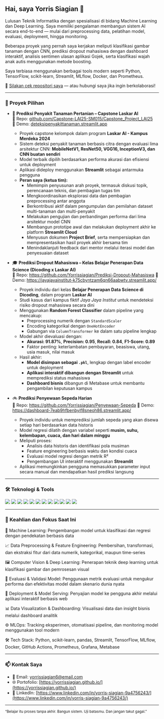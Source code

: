 ## Hai, saya Yorris Siagian 👋

Lulusan Teknik Informatika dengan spesialisasi di bidang Machine Learning dan Deep Learning. Saya memiliki pengalaman membangun sistem AI secara end-to-end — mulai dari preprocessing data, pelatihan model, evaluasi, deployment, hingga monitoring.

Beberapa proyek yang pernah saya kerjakan meliputi klasifikasi gambar tanaman dengan CNN, prediksi dropout mahasiswa dengan dashboard interaktif, analisis sentimen ulasan aplikasi Gojek, serta klasifikasi wajah anak autis menggunakan metode boosting.

Saya terbiasa menggunakan berbagai tools modern seperti Python, TensorFlow, scikit-learn, Streamlit, MLflow, Docker, dan Prometheus.

🔗 [Silakan cek repositori saya](https://github.com/Yorrissiagian?tab=repositories) — atau hubungi saya jika ingin berkolaborasi!


---

### 💼 Proyek Pilihan

- 🌾 **Prediksi Penyakit Tanaman Pertanian – Capstone Laskar AI**  
  🔗 Repo: [github.com/Capstone-LAI25-SM015/Capstone_Project_LAI25](https://github.com/Capstone-LAI25-SM015/Capstone_Project_LAI25)  
  🔗 Demo: [deteksipenyakittanaman.streamlit.app](https://deteksipenyakittanaman.streamlit.app)  
  - Proyek capstone kelompok dalam program **Laskar AI - Kampus Merdeka 2024**
  - Sistem deteksi penyakit tanaman berbasis citra dengan evaluasi lima arsitektur CNN:
    **MobileNetV1, ResNet50, VGG16, InceptionV3, dan CNN buatan sendiri**
  - Model terbaik dipilih berdasarkan performa akurasi dan efisiensi untuk deployment
  - Aplikasi dideploy menggunakan **Streamlit** sebagai antarmuka pengguna
  - **Peran saya (ketua tim):**
    - Memimpin penyusunan arah proyek, termasuk diskusi topik, perencanaan teknis, dan pembagian tugas tim
    - Mengkoordinasikan eksplorasi data dan pembagian preprocessing antar anggota
    - Berkontribusi aktif dalam pengumpulan dan pemilahan dataset multi-tanaman dan multi-penyakit
    - Melakukan pengujian dan perbandingan performa dari lima arsitektur model CNN
    - Membangun prototipe awal dan melakukan deployment akhir ke platform **Streamlit Cloud**
    - Menyusun dokumen **Project Brief**, serta mempersiapkan dan mempresentasikan hasil proyek akhir bersama tim
    - Menindaklanjuti feedback dari mentor melalui iterasi model dan penyesuaian dataset


- 🎓 **Prediksi Dropout Mahasiswa – Kelas Belajar Penerapan Data Science (Dicoding x Laskar AI)**  
  🔗 Repo: https://github.com/Yorrissiagian/Prediksi-Dropout-Mahasiswa
  🔗 Demo: https://jayajayainstitut-k75cbyntzam6qn66aabwtv.streamlit.app/ 
  - Proyek individu dari kelas **Belajar Penerapan Data Science di Dicoding**, dalam program **Laskar AI**
  - Studi kasus dari kampus fiktif *Jaya Jaya Institut* untuk mendeteksi risiko dropout mahasiswa secara dini
  - Menggunakan **Random Forest Classifier** dalam pipeline yang mencakup:
    - Preprocessing numerik dengan `StandardScaler`
    - Encoding kategorikal dengan `OneHotEncoder`
    - Gabungan via `ColumnTransformer` ke dalam satu pipeline lengkap
  - Model akhir dievaluasi dengan:
    - **Akurasi: 91.87%**, **Precision: 0.95**, **Recall: 0.84**, **F1-Score: 0.89**
    - Faktor penting: keterlambatan pembayaran, beasiswa, utang, usia masuk, nilai masuk
  - Hasil akhir:
    - **Model disimpan sebagai `.pkl`**, lengkap dengan label encoder untuk deployment
    - **Aplikasi interaktif dibangun dengan Streamlit** untuk memprediksi status mahasiswa
    - **Dashboard bisnis** dibangun di Metabase untuk membantu pengambilan keputusan kampus

- 🚲 **Prediksi Penyewaan Sepeda Harian**  
  🔗 Repo: https://github.com/Yorrissiagian/Penyewaan-Sepeda 
  🔗 Demo: https://dashboard-7eab9hfbenbyif8sneoh86.streamlit.app/
  - Proyek individu untuk memprediksi jumlah sepeda yang akan disewa setiap hari berdasarkan data historis
  - Model regresi dilatih dengan variabel seperti **musim, suhu, kelembapan, cuaca, dan hari dalam minggu**
  - Meliputi proses:
    - Analisis data historis dan identifikasi pola musiman
    - Feature engineering berbasis waktu dan kondisi cuaca
    - Evaluasi model regresi dengan metrik R²
    - Pengembangan UI interaktif menggunakan **Streamlit**
  - Aplikasi memungkinkan pengguna memasukkan parameter input secara manual dan mendapatkan hasil prediksi langsung


---

### 🛠️ Teknologi & Tools

<p>
  <img src="https://img.shields.io/badge/Python-blue?logo=python&logoColor=white"/>
  <img src="https://img.shields.io/badge/scikit--learn-orange?logo=scikit-learn&logoColor=white"/>
  <img src="https://img.shields.io/badge/Pandas-150458?logo=pandas&logoColor=white"/>
  <img src="https://img.shields.io/badge/TensorFlow-orange?logo=tensorflow&logoColor=white"/>
  <img src="https://img.shields.io/badge/Metabase-509EE3?logo=metabase&logoColor=white"/>
  <img src="https://img.shields.io/badge/Supabase-3ECF8E?logo=supabase&logoColor=white"/>
  <img src="https://img.shields.io/badge/Streamlit-FF4B4B?logo=streamlit&logoColor=white"/>
  <img src="https://img.shields.io/badge/MLflow-black?logo=mlflow&logoColor=white"/>
  <img src="https://img.shields.io/badge/Docker-blue?logo=docker&logoColor=white"/>
  <img src="https://img.shields.io/badge/GitHub_Actions-2088FF?logo=github-actions&logoColor=white"/>
  <img src="https://img.shields.io/badge/Prometheus-E6522C?logo=prometheus&logoColor=white"/>
  <img src="https://img.shields.io/badge/Grafana-F46800?logo=grafana&logoColor=white"/>
</p>



---

### 🔭 Keahlian dan Fokus Saat Ini
🧠 Machine Learning: Pengembangan model untuk klasifikasi dan regresi dengan pendekatan berbasis data

📈 Data Preprocessing & Feature Engineering: Pembersihan, transformasi, dan ekstraksi fitur dari data numerik, kategorikal, maupun time-series

🖼️ Computer Vision & Deep Learning: Penerapan teknik deep learning untuk klasifikasi gambar dan pemrosesan visual

🧪 Evaluasi & Validasi Model: Penggunaan metrik evaluasi untuk mengukur performa dan efektivitas model dalam skenario dunia nyata

🚀 Deployment & Model Serving: Penyajian model ke pengguna akhir melalui aplikasi interaktif berbasis web

📊 Data Visualization & Dashboarding: Visualisasi data dan insight bisnis melalui dashboard analitik

⚙️ MLOps: Tracking eksperimen, otomatisasi pipeline, dan monitoring model menggunakan tool modern

🛠️ Tech Stack: Python, scikit-learn, pandas, Streamlit, TensorFlow, MLflow, Docker, GitHub Actions, Prometheus, Grafana, Metabase


---

### 📫 Kontak Saya

- 📧 Email: yorrissiagian6@email.com
- 🌐 Portofolio: [https://yorrissiagian.github.io/](https://yorrissiagian.github.io/)
- 💼 LinkedIn: [https://www.linkedin.com/in/yorris-siagian-9a4756243/](https://www.linkedin.com/in/yorris-siagian-9a4756243/)

---

<sub>“Belajar itu proses tanpa akhir. Bangun sistem. Uji batasmu. Dan jangan takut gagal.”</sub>

